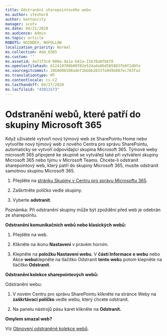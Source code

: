 ```yaml
---
title: Odstranění sharepointového webu
ms.author: stevhord
author: bentoncity
manager: scotv
ms.date: 04/21/2020
ms.audience: Admin
ms.topic: article
ROBOTS: NOINDEX, NOFOLLOW
localization_priority: Normal
ms.collection: Adm_O365
ms.custom: ''
ms.assetid: 4a71f3cd-000a-4a1a-b42a-15b70a8fb6f8
ms.openlocfilehash: 612410700b00f02e524ada86d505883fb0f2d0fe
ms.sourcegitcommit: 286000b588adef1bbbb28337a9d9e087ec783fa2
ms.translationtype: MT
ms.contentlocale: cs-CZ
ms.lasthandoff: 04/27/2020
ms.locfileid: "43911573"
---
```

# <a name="delete-sites-that-belong-to-an-microsoft-365-group"></a>Odstranění webů, které patří do skupiny Microsoft 365

Když uživatelé vytvoří nový týmový web ze SharePointu Home nebo vytvoříte nový týmový web z nového Centra pro správu SharePointu, automaticky se vytvoří odpovídající skupina Microsoft 365. Týmové weby microsoft 365 připojené ke skupině se vytvářejí také při vytváření skupiny Microsoft 365 nebo týmu v Microsoft Teams. Chcete-li odstranit sharepointový web, který patří do skupiny Microsoft 365, musíte odstranit samotnou skupinu Microsoft 365. 
  
1. Přejděte na [stránku Skupiny v Centru pro správu Microsoftu 365](https://portal.office.com/adminportal/home#/groups).
    
2. Zaškrtněte políčko vedle skupiny.
    
3. Vyberte **odstranit**.
    
Poznámka: Při odstranění skupiny může být zpoždění před web je odebrán ze sharepointu.
  
**Odstranění komunikačních webů nebo klasických webů:**

1. Přejděte na web.
  
2. Klikněte na ikonu **Nastavení** v pravém horním. 
  
3. Klepněte na **položku Nastavení webu**. V **části Informace o webu** nebo Akce **webu**klepněte na tlačítko Odstranit **tento web**a potom klepněte na tlačítko **Odstranit**.
  
**Odstranění kolekce sharepointových webů:**

Odstranění webu:
  
1. V novém Centru pro správu SharePointu klikněte na stránce Weby na **zaškrtávací políčko** vedle webu, který chcete odstranit. 
    
2. Na panelu nástrojů pásu karet klikněte na **Odstranit.**
    
**Omylem smazal web?**

Viz [Obnovení odstraněné kolekce webů](https://go.microsoft.com/fwlink/?linkid=867660).
  

